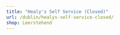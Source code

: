 ```yaml
---
title: "Healy's Self Service (Closed)"
url: /dublin/healys-self-service-closed/
shop: Leerstehend
---
```

